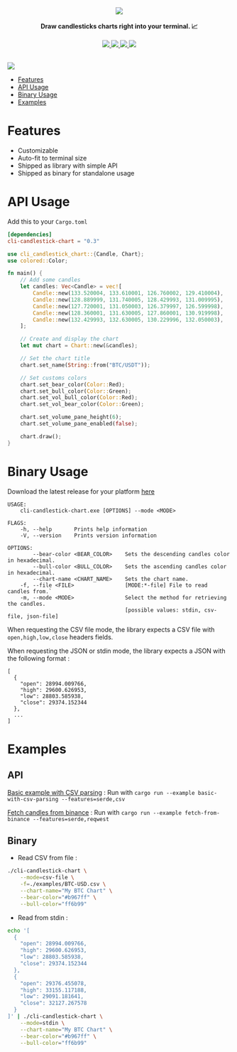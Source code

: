 <div align="center">
    <img src="https://i.imgur.com/4HvhY8r.png" />
    <br/>
    <br/>
    <b>Draw candlesticks charts right into your terminal. 📈</b>
    <br/>
    <br/>
    <a href="https://github.com/Julien-R44/cli-candlestick-chart/actions/workflows/rust.yml">
        <img src="https://github.com/Julien-R44/cli-candlestick-chart/actions/workflows/rust.yml/badge.svg?branch=main" />
    </a>
    <a href="https://docs.rs/cli-candlestick-chart">
         <img src="https://img.shields.io/docsrs/cli-candlestick-chart">
    </a>
    <a href="https://crates.io/crates/cli-candlestick-chart">
        <img src="https://img.shields.io/crates/v/cli-candlestick-chart.svg" />
    </a>
    <img src="https://img.shields.io/crates/l/cli-candlestick-chart.svg">
    <br/>
    <br/>
</div>

![](https://i.imgur.com/J970jfL.png)

- [Features](#features)
- [API Usage](#api-usage)
- [Binary Usage](#binary-usage)
- [Examples](#examples)

# Features

- Customizable
- Auto-fit to terminal size
- Shipped as library with simple API
- Shipped as binary for standalone usage

# API Usage

Add this to your `Cargo.toml`

```toml
[dependencies]
cli-candlestick-chart = "0.3"
```

```rust
use cli_candlestick_chart::{Candle, Chart};
use colored::Color;

fn main() {
    // Add some candles
    let candles: Vec<Candle> = vec![
        Candle::new(133.520004, 133.610001, 126.760002, 129.410004),
        Candle::new(128.889999, 131.740005, 128.429993, 131.009995),
        Candle::new(127.720001, 131.050003, 126.379997, 126.599998),
        Candle::new(128.360001, 131.630005, 127.860001, 130.919998),
        Candle::new(132.429993, 132.630005, 130.229996, 132.050003),
    ];

    // Create and display the chart
    let mut chart = Chart::new(&candles);

    // Set the chart title
    chart.set_name(String::from("BTC/USDT"));

    // Set customs colors
    chart.set_bear_color(Color::Red);
    chart.set_bull_color(Color::Green);
    chart.set_vol_bull_color(Color::Red);
    chart.set_vol_bear_color(Color::Green);

    chart.set_volume_pane_height(6);
    chart.set_volume_pane_enabled(false);

    chart.draw();
}
```

# Binary Usage

Download the latest release for your platform [here](https://github.com/Julien-R44/cli-candlestick-chart/releases)

```
USAGE:
    cli-candlestick-chart.exe [OPTIONS] --mode <MODE>

FLAGS:
    -h, --help       Prints help information
    -V, --version    Prints version information

OPTIONS:
        --bear-color <BEAR_COLOR>    Sets the descending candles color in hexadecimal.
        --bull-color <BULL_COLOR>    Sets the ascending candles color in hexadecimal.
        --chart-name <CHART_NAME>    Sets the chart name.
    -f, --file <FILE>                [MODE:*-file] File to read candles from.`
    -m, --mode <MODE>                Select the method for retrieving the candles.
                                     [possible values: stdin, csv-file, json-file]
```

When requesting the CSV file mode, the library expects a CSV file with `open,high,low,close` headers fields.

When requesting the JSON or stdin mode, the library expects a JSON with the following format :

```
[
  {
    "open": 28994.009766,
    "high": 29600.626953,
    "low": 28803.585938,
    "close": 29374.152344
  },
  ...
]
```

# Examples

## API

[Basic example with CSV parsing](https://github.com/Julien-R44/cli-candlestick-chart/blob/main/examples/basic-with-csv-parsing.rs) : Run with `cargo run --example basic-with-csv-parsing --features=serde,csv`

[Fetch candles from binance](https://github.com/Julien-R44/cli-candlestick-chart/blob/main/examples/fetch-from-binance.rs) : Run with `cargo run --example fetch-from-binance --features=serde,reqwest`

## Binary

- Read CSV from file :

```bash
./cli-candlestick-chart \
    --mode=csv-file \
    -f=./examples/BTC-USD.csv \
    --chart-name="My BTC Chart" \
    --bear-color="#b967ff" \
    --bull-color="ff6b99"
```

- Read from stdin :

```bash
echo '[
  {
    "open": 28994.009766,
    "high": 29600.626953,
    "low": 28803.585938,
    "close": 29374.152344
  },
  {
    "open": 29376.455078,
    "high": 33155.117188,
    "low": 29091.181641,
    "close": 32127.267578
  }
]' | ./cli-candlestick-chart \
    --mode=stdin \
    --chart-name="My BTC Chart" \
    --bear-color="#b967ff" \
    --bull-color="ff6b99"
```
